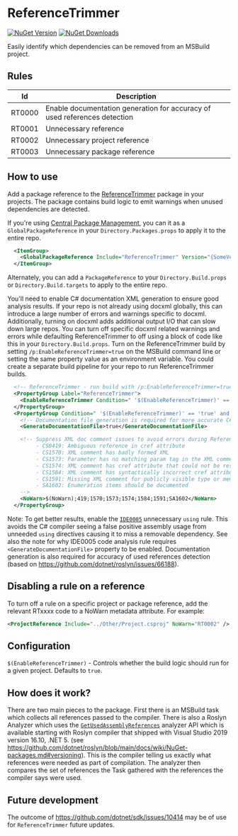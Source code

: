 # ReferenceTrimmer
[![NuGet Version](https://img.shields.io/nuget/v/ReferenceTrimmer.svg)](https://www.nuget.org/packages/ReferenceTrimmer)
[![NuGet Downloads](https://img.shields.io/nuget/dt/ReferenceTrimmer.svg)](https://www.nuget.org/packages/ReferenceTrimmer)

Easily identify which dependencies can be removed from an MSBuild project.

## Rules
| Id     | Description |
|--------|-------------|
| RT0000 | Enable documentation generation for accuracy of used references detection |
| RT0001 | Unnecessary reference  |
| RT0002 | Unnecessary project reference |
| RT0003 | Unnecessary package reference |

## How to use
Add a package reference to the [ReferenceTrimmer](https://www.nuget.org/packages/ReferenceTrimmer) package in your projects. The package contains build logic to emit warnings when unused dependencies are detected.

If you're using [Central Package Management](https://learn.microsoft.com/en-us/nuget/consume-packages/Central-Package-Management), you can it as a `GlobalPackageReference` in your `Directory.Packages.props` to apply it to the entire repo.

```xml
  <ItemGroup>
    <GlobalPackageReference Include="ReferenceTrimmer" Version="{SomeVersion}" />
  </ItemGroup>
```

Alternately, you can add a `PackageReference` to your `Directory.Build.props` or `Directory.Build.targets` to apply to the entire repo.

You'll need to enable C# documentation XML generation to ensure good analysis results. If your repo is not already using docxml globally, this can introduce a large number of errors and warnings specific to docxml. Additionally, turning on docxml adds additional output I/O that can slow down large repos. You can turn off specific docxml related warnings and errors while defaulting ReferenceTrimmer to off using a block of code like this in your `Directory.Build.props`. Turn on the ReferenceTrimmer build by setting `/p:EnableReferenceTrimmer=true` on the MSBuild command line or setting the same property value as an environment variable. You could create a separate build pipeline for your repo to run ReferenceTrimmer builds.

```xml
  <!-- ReferenceTrimmer - run build with /p:EnableReferenceTrimmer=true to enable -->
  <PropertyGroup Label="ReferenceTrimmer">
    <EnableReferenceTrimmer Condition=" '$(EnableReferenceTrimmer)' == '' ">false</EnableReferenceTrimmer>
  </PropertyGroup>
  <PropertyGroup Condition=" '$(EnableReferenceTrimmer)' == 'true' and '$(GenerateDocumentationFile)' != 'true' " Label="ReferenceTrimmer">
    <!-- Documentation file generation is required for more accurate C# detection. -->
    <GenerateDocumentationFile>true</GenerateDocumentationFile>

    <!-- Suppress XML doc comment issues to avoid errors during ReferenceTrimmer:
         - CS0419: Ambiguous reference in cref attribute
         - CS1570: XML comment has badly formed XML
         - CS1573: Parameter has no matching param tag in the XML comment
         - CS1574: XML comment has cref attribute that could not be resolved
         - CS1584: XML comment has syntactically incorrect cref attribute
         - CS1591: Missing XML comment for publicly visible type or member
         - SA1602: Enumeration items should be documented
    -->
    <NoWarn>$(NoWarn);419;1570;1573;1574;1584;1591;SA1602</NoWarn>
  </PropertyGroup>
```

Note: To get better results, enable the [`IDE0005`](https://learn.microsoft.com/en-us/dotnet/fundamentals/code-analysis/style-rules/ide0005) unnecessary `using` rule. This avoids the C# compiler seeing a false positive assembly usage from unneeded `using` directives causing it to miss a removable dependency. See also the note for why IDE0005 code analysis rule requires `<GenerateDocumentationFile>` property to be enabled. Documentation generation is also required for accuracy of used references detection (based on https://github.com/dotnet/roslyn/issues/66188).

## Disabling a rule on a reference
To turn off a rule on a specific project or package reference, add the relevant RTxxxx code to a NoWarn metadata attribute. For example:

```xml
<ProjectReference Include="../Other/Project.csproj" NoWarn="RT0002" />
```

## Configuration
`$(EnableReferenceTrimmer)` - Controls whether the build logic should run for a given project. Defaults to `true`.

## How does it work?
There are two main pieces to the package. First there is an MSBuild task which collects all references passed to the compiler. There is also a Roslyn Analyzer which uses the [`GetUsedAssemblyReferences`](https://learn.microsoft.com/en-us/dotnet/api/microsoft.codeanalysis.compilation.getusedassemblyreferences) analyzer API which is available starting with Roslyn compiler that shipped with Visual Studio 2019 version 16.10, .NET 5. (see https://github.com/dotnet/roslyn/blob/main/docs/wiki/NuGet-packages.md#versioning). This is the compiler telling us exactly what references were needed as part of compilation. The analyzer then compares the set of references the Task gathered with the references the compiler says were used.

## Future development
The outcome of https://github.com/dotnet/sdk/issues/10414 may be of use for `ReferenceTrimmer` future updates.
